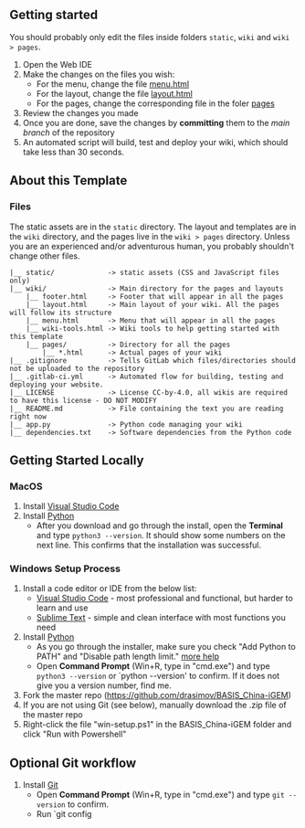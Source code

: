 
  
## Getting started

You should probably only edit the files inside folders `static`, `wiki` and `wiki > pages`.
1. Open the Web IDE
1. Make the changes on the files you wish:
    * For the menu, change the file [menu.html](wiki/menu.html)
    * For the layout, change the file [layout.html](wiki/layout.html)
    * For the pages, change the corresponding file in the foler [pages](wiki/pages)
1. Review the changes you made
1. Once you are done, save the changes by **committing** them to the *main branch* of the repository
1. An automated script will build, test and deploy your wiki, which should take less than 30 seconds.

## About this Template

### Files

The static assets are in the `static` directory. The layout and templates are in the `wiki` directory, and the pages live in the `wiki > pages` directory. Unless you are an experienced and/or adventurous human, you probably shouldn't change other files.

    |__ static/             -> static assets (CSS and JavaScript files only)
    |__ wiki/               -> Main directory for the pages and layouts
        |__ footer.html     -> Footer that will appear in all the pages
        |__ layout.html     -> Main layout of your wiki. All the pages will follow its structure
        |__ menu.html       -> Menu that will appear in all the pages
        |__ wiki-tools.html -> Wiki tools to help getting started with this template
        |__ pages/          -> Directory for all the pages
            |__ *.html      -> Actual pages of your wiki
    |__ .gitignore          -> Tells GitLab which files/directories should not be uploaded to the repository
    |__ .gitlab-ci.yml      -> Automated flow for building, testing and deploying your website.
    |__ LICENSE             -> License CC-by-4.0, all wikis are required to have this license - DO NOT MODIFY
    |__ README.md           -> File containing the text you are reading right now
    |__ app.py              -> Python code managing your wiki
    |__ dependencies.txt    -> Software dependencies from the Python code

## Getting Started Locally

### MacOS

1. Install [Visual Studio Code](https://code.visualstudio.com/sha/download?build=stable&os=darwin-universal)
1. Install [Python](https://www.python.org/ftp/python/3.11.2/python-3.11.2-macos11.pkg)
   * After you download and go through the install, open the **Terminal** and type `python3 --version`. It should show some numbers on the next line. This confirms that the installation was successful.

### Windows Setup Process

1. Install a code editor or IDE from the below list:
   * [Visual Studio Code](https://code.visualstudio.com/sha/download?build=stable&os=win32-x64-user) - most professional and functional, but harder to learn and use
   * [Sublime Text](https://www.sublimetext.com/download_thanks?target=win-x64) - simple and clean interface with most functions you need
2. Install [Python](https://www.python.org/ftp/python/3.11.2/python-3.11.2-amd64.exe)
   * As you go through the installer, make sure you check "Add Python to PATH" and "Disable path length limit." [more help](https://www.tomshardware.com/how-to/install-python-on-windows-10-and-11)
   * Open **Command Prompt** (Win+R, type in "cmd.exe") and type `python3 --version` or `python --version' to confirm. If it does not give you a version number, find me.
4. Fork the master repo (https://github.com/drasimov/BASIS_China-iGEM)
5. If you are not using Git (see below), manually download the .zip file of the master repo
5. Right-click the file "win-setup.ps1" in the BASIS_China-iGEM folder and click "Run with Powershell"

## Optional Git workflow
1. Install [Git](https://github.com/git-for-windows/git/releases/download/v2.39.2.windows.1/Git-2.39.2-64-bit.exe)
   * Open **Command Prompt** (Win+R, type in "cmd.exe") and type `git --version` to confirm. 
   * Run `git config 
  
